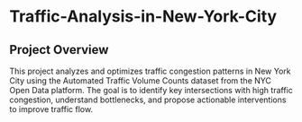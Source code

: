 # Traffic-Analysis-in-New-York-City
## Project Overview 
This project analyzes and optimizes traffic congestion patterns in New York City using the Automated Traffic Volume Counts dataset from the NYC Open Data platform. The goal is to identify key intersections with high traffic congestion, understand bottlenecks, and propose actionable interventions to improve traffic flow.
